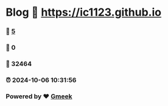 # Blog :link: https://ic1123.github.io 
### :page_facing_up: [5](https://ic1123.github.io/tag.html) 
### :speech_balloon: 0 
### :hibiscus: 32464 
### :alarm_clock: 2024-10-06 10:31:56 
### Powered by :heart: [Gmeek](https://github.com/Meekdai/Gmeek)
